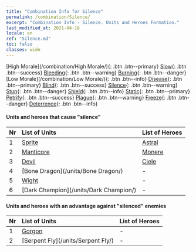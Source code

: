 ```yaml
---
title: "Combination Info for Silence"
permalink: /combination/Silence/
excerpt: "Combination Info - Silence. Units and Heroes Formation."
last_modified_at: 2021-04-16
locale: en
ref: "Silence.md"
toc: false
classes: wide
---
```


  [High Morale](/combination/High Morale/){: .btn .btn--primary} [Slow](/combination/Slow/){: .btn .btn--success} [Bleeding](/combination/Bleeding/){: .btn .btn--warning} [Burning](/combination/Burning/){: .btn .btn--danger} [Low Morale](/combination/Low Morale/){: .btn .btn--info} [Disease](/combination/Disease/){: .btn .btn--primary} [Blind](/combination/Blind/){: .btn .btn--success} [Silence](/combination/Silence/){: .btn .btn--warning} [Stun](/combination/Stun/){: .btn .btn--danger} [Shield](/combination/Shield/){: .btn .btn--info} [Static](/combination/Static/){: .btn .btn--primary} [Petrify](/combination/Petrify/){: .btn .btn--success} [Plague](/combination/Plague/){: .btn .btn--warning} [Freeze](/combination/Freeze/){: .btn .btn--danger} [Deterrence](/combination/Deterrence/){: .btn .btn--info} 


#### Units and heroes that cause \"silence\"

  | Nr |  List of Units  | List of Heroes | 
  |:---|:----------------|:---------------| 
  | 1 | [Sprite](/units/Sprite/) | [Astral](/heroes/Astral/) |
  | 2 | [Manticore](/units/Manticore/) | [Monere](/heroes/Monere/) |
  | 3 | [Devil](/units/Devil/) | [Ciele](/heroes/Ciele/) |
  | 4 | [Bone Dragon](/units/Bone Dragon/) | - |
  | 5 | [Wight](/units/Wight/) | - |
  | 6 | [Dark Champion](/units/Dark Champion/) | - |


#### Units and heroes with an advantage against \"silenced\" enemies

  | Nr |  List of Units  | List of Heroes | 
  |:---|:----------------|:---------------| 
  | 1 | [Gorgon](/units/Gorgon/) | - |
  | 2 | [Serpent Fly](/units/Serpent Fly/) | - |
